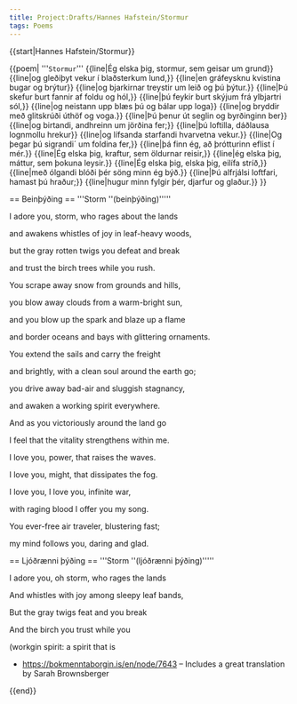 ```yaml
---
title: Project:Drafts/Hannes Hafstein/Stormur
tags: Poems
---
```


{{start|Hannes Hafstein/Stormur}}

{{poem|
'''`Stormur`'''
{{line|Ég elska þig, stormur, sem geisar um grund}}
{{line|og gleðiþyt vekur í blaðsterkum lund,}}
{{line|en gráfeysknu kvistina bugar og brýtur}}
{{line|og bjarkirnar treystir um leið og þú þýtur.}}
{{line|Þú skefur burt fannir af foldu og hól,}}
{{line|þú feykir burt skýjum frá ylbjartri sól,}}
{{line|og neistann upp blæs þú og bálar upp loga}}
{{line|og bryddir með glitskrúði úthöf og voga.}}
{{line|Þú þenur út seglin og byrðinginn ber}}
{{line|og birtandi, andhreinn um jörðina fer;}}
{{line|þú loftilla, dáðlausa lognmollu hrekur}}
{{line|og lífsanda starfandi hvarvetna vekur.}}
{{line|Og þegar þú sigrandi´ um foldina fer,}}
{{line|þá finn ég, að þrótturinn eflist í mér.}}
{{line|Ég elska þig, kraftur, sem öldurnar reisir,}}
{{line|ég elska þig, máttur, sem þokuna leysir.}}
{{line|Ég elska þig, elska þig, eilífa stríð,}}
{{line|með ólgandi blóði þér söng minn ég býð.}}
{{line|Þú alfrjálsi loftfari, hamast þú hraður;}}
{{line|hugur minn fylgir þér, djarfur og glaður.}}
}}

== Beinþýðing ==
'''Storm ''(beinþýðing)'''''

I adore you, storm, who rages about the lands

and awakens whistles of joy in leaf-heavy woods,

but the gray rotten twigs you defeat and break

and trust the birch trees while you rush.

You scrape away snow from grounds and hills,

you blow away clouds from a warm-bright sun,

and you blow up the spark and blaze up a flame

and border oceans and bays with glittering ornaments.

You extend the sails and carry the freight

and brightly, with a clean soul around the earth go;

you drive away bad-air and sluggish stagnancy,

and awaken a working spirit everywhere.

And as you victoriously around the land go

I feel that the vitality strengthens within me.

I love you, power, that raises the waves. 

I love you, might, that dissipates the fog. 

I love you, I love you, infinite war,

with raging blood I offer you my song. 

You ever-free air traveler, blustering fast;

my mind follows you, daring and glad.

== Ljóðrænni þýðing ==
'''Storm ''(ljóðrænni þýðing)'''''

I adore you, oh storm, who rages the lands

And whistles with joy among sleepy leaf bands,

But the gray twigs feat and you break

And the birch you trust while you 

(workgin spirit: a spirit that is
<br />

* https://bokmenntaborgin.is/en/node/7643 – Includes a great translation by Sarah Brownsberger

{{end}}
<!---->